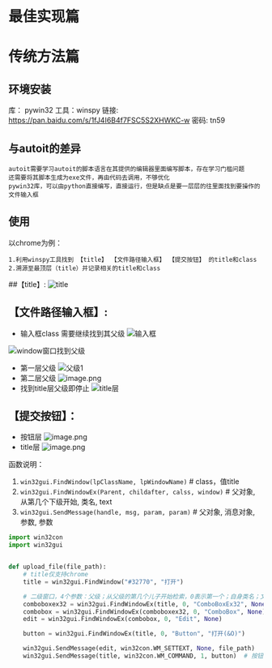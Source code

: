 # 最佳实现篇

# 传统方法篇

## 环境安装

库： pywin32
工具：winspy
链接: https://pan.baidu.com/s/1fJ4I6B4f7FSC5S2XHWKC-w 密码: tn59
## 与autoit的差异

    autoit需要学习autoit的脚本语言在其提供的编辑器里面编写脚本，存在学习门槛问题
    还需要将其脚本生成为exe文件，再由代码去调用，不够优化
    pywin32库，可以由python直接编写，直接运行，但是缺点是要一层层的往里面找到要操作的文件输入框
    
## 使用

以chrome为例：
    
    1.利用winspy工具找到 【title】 【文件路径输入框】 【提交按钮】 的title和class
    2.溯源至最顶层（title）并记录相关的title和class

##【title】:
![title](https://upload-images.jianshu.io/upload_images/20499241-3f4350105bd173f2.png?imageMogr2/auto-orient/strip%7CimageView2/2/w/1240)

## 【文件路径输入框】:
- 输入框class 需要继续找到其父级
![输入框](https://upload-images.jianshu.io/upload_images/20499241-2f77f1d2e7a74102.png?imageMogr2/auto-orient/strip%7CimageView2/2/w/1240)

![window窗口找到父级](https://upload-images.jianshu.io/upload_images/20499241-d0ffef9d1815f8b2.png?imageMogr2/auto-orient/strip%7CimageView2/2/w/1240)
- 第一层父级
![父级1](https://upload-images.jianshu.io/upload_images/20499241-bdd6ff93dcfa6218.png?imageMogr2/auto-orient/strip%7CimageView2/2/w/1240)
- 第二层父级
![image.png](https://upload-images.jianshu.io/upload_images/20499241-a2ab891c10688e08.png?imageMogr2/auto-orient/strip%7CimageView2/2/w/1240)
- 找到title层父级即停止
![title层](https://upload-images.jianshu.io/upload_images/20499241-de87b23e4891f263.png?imageMogr2/auto-orient/strip%7CimageView2/2/w/1240)

## 【提交按钮】：
- 按钮层
![image.png](https://upload-images.jianshu.io/upload_images/20499241-8aa2e4483c1c5afd.png?imageMogr2/auto-orient/strip%7CimageView2/2/w/1240)
- title层
![image.png](https://upload-images.jianshu.io/upload_images/20499241-2f6e7c2a45136d7c.png?imageMogr2/auto-orient/strip%7CimageView2/2/w/1240)




函数说明：

1. `win32gui.FindWindow(lpClassName, lpWindowName)`   # class，值title
2. `win32gui.FindWindowEx(Parent, childafter, calss, window)`  # 父对象, 从第几个下级开始, 类名, text
3. `win32gui.SendMessage(handle, msg, param, param)`  # 父对象, 消息对象, 参数, 参数

```python
import win32con 
import win32gui


def upload_file(file_path):
    # title仅支持chrome
    title = win32gui.FindWindow("#32770", "打开")

    # 二级窗口，4个参数：父级；从父级的第几个儿子开始检索，0表示第一个；自身类名；文本内容，没有则None
    comboboxex32 = win32gui.FindWindowEx(title, 0, "ComboBoxEx32", None)
    combobox = win32gui.FindWindowEx(comboboxex32, 0, "ComboBox", None)
    edit = win32gui.FindWindowEx(combobox, 0, "Edit", None)

    button = win32gui.FindWindowEx(title, 0, "Button", "打开(&O)")

    win32gui.SendMessage(edit, win32con.WM_SETTEXT, None, file_path)
    win32gui.SendMessage(title, win32con.WM_COMMAND, 1, button)  # 按钮处引用的是title
```